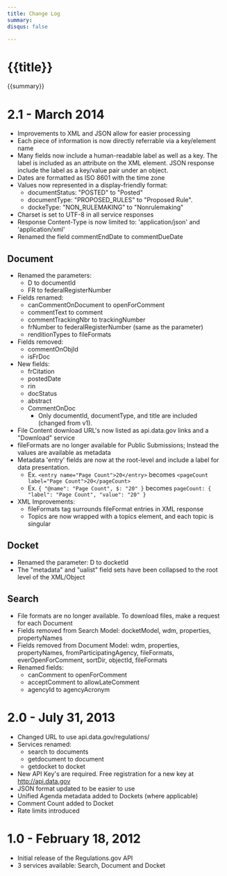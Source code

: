 ```yaml
---
title: Change Log
summary: 
disqus: false

---
```


# {{title}}
{{summary}}

# 2.1 - March 2014
- Improvements to XML and JSON allow for easier processing
- Each piece of information is now directly referrable via a key/element name
- Many fields now include a human-readable label as well as a key. The label is included as an attribute on the XML element.  JSON response include the label as a key/value pair under an object.
- Dates are formatted as ISO 8601 with the time zone
- Values now represented in a display-friendly format:
	- documentStatus:  "POSTED" to "Posted"
	- documentType: "PROPOSED_RULES" to "Proposed Rule".
	- dockeType: "NON_RULEMAKING" to "Nonrulemaking"
- Charset is set to UTF-8 in all service responses
- Response Content-Type is now limited to: 'application/json' and 'application/xml'
- Renamed the field commentEndDate to commentDueDate

## Document
- Renamed the parameters:
	- D to documentId
	- FR to federalRegisterNumber
- Fields renamed:
	- canCommentOnDocument to openForComment
	- commentText to comment
	- commentTrackingNbr to trackingNumber
	- frNumber to federalRegisterNumber (same as the parameter)
	- renditionTypes to fileFormats
- Fields removed:
	- commentOnObjId
	- isFrDoc
- New fields:
	- frCitation
	- postedDate
	- rin
	- docStatus
	- abstract
	- CommentOnDoc
		- Only documentId, documentType, and title are included (changed from v1).
- File Content download URL's now listed as api.data.gov links and a "Download" service
- fileFormats are no longer available for Public Submissions; Instead the values are available as metadata
- Metadata 'entry' fields are now at the root-level and include a label for data presentation.
	- Ex. `<entry name="Page Count">20</entry>` becomes `<pageCount label="Page Count">20</pageCount>`
	- Ex. `{ "@name": "Page Count", $: "20" }` becomes `pageCount: { "label": "Page Count", "value": "20" }`
- XML Improvements:
	- fileFormats tag surrounds fileFormat entries in XML response
	- Topics are now wrapped with a topics element, and each topic is singular



## Docket
- Renamed the parameter: D to docketId
- The "metadata" and "ualist" field sets have been collapsed to the root level of the XML/Object
 
## Search
- File formats are no longer available. To download files, make a request for each Document
- Fields removed from Search Model: docketModel, wdm, properties, propertyNames
- Fields removed from Document Model: wdm, properties, propertyNames, fromParticipatingAgency, fileFormats, everOpenForComment, sortDir, objectId, fileFormats
- Renamed fields:
	- canComment to openForComment
	- acceptComment to allowLateComment
	- agencyId to agencyAcronym



# 2.0 - July 31, 2013
- Changed URL to use api.data.gov/regulations/
- Services renamed:
	- search to documents
	- getdocument to document
	- getdocket to docket
- New API Key's are required. Free registration for a new key at http://api.data.gov
- JSON format updated to be easier to use
- Unified Agenda metadata added to Dockets (where applicable)
- Comment Count added to Docket
- Rate limits introduced


# 1.0 - February 18, 2012
- Initial release of the Regulations.gov API
- 3 services available: Search, Document and Docket
